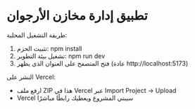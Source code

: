 تطبيق إدارة مخازن الأرجوان
========================

طريقة التشغيل المحلية:
1. تثبيت الحزم:
   npm install
2. تشغيل بيئة التطوير:
   npm run dev
3. فتح المتصفح على العنوان الذي يظهر (عادة http://localhost:5173)

النشر على Vercel:
- ارفع ملف ZIP هذا في Vercel عبر Import Project → Upload
- Vercel سيبني المشروع ويعطيك رابطًا مباشرًا

